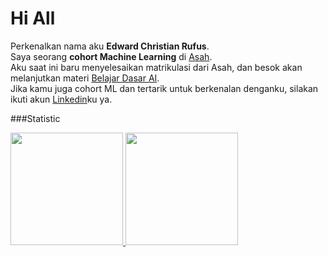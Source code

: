 # Hi All  
Perkenalkan nama aku **Edward Christian Rufus**.<br>
Saya seorang **cohort Machine Learning** di [Asah](https://www.youtube.com/watch?v=dQw4w9WgXcQ&pp=0gcJCRsBo7VqN5tD).<br>
Aku saat ini baru menyelesaikan matrikulasi dari Asah, dan besok akan melanjutkan materi [Belajar Dasar AI](https://www.dicoding.com/academies/653-belajar-dasar-ai).<br>
Jika kamu juga cohort ML dan tertarik untuk berkenalan denganku, silakan ikuti akun [Linkedin](https://www.linkedin.com/in/christianrufus/)ku ya.  

###Statistic
<p align="left">
<a href="https://github.com/christianrufus">
  <img height="180em" src="https://github-readme-stats-eight-theta.vercel.app/api?username=christianrufus&show_icons=true&theme=algolia&include_all_commits=true&count_private=true"/>
  <img height="180em" src="https://github-readme-stats-eight-theta.vercel.app/api/top-langs/?username=christianrufus&layout=compact&theme=algolia"/>
</a>
</p>
